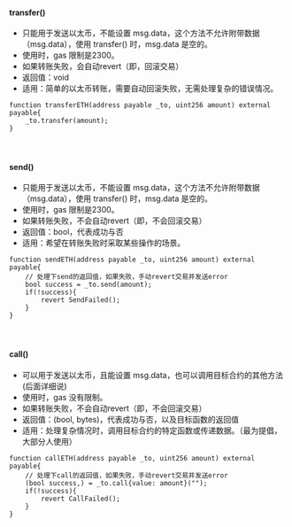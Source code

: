 

#### transfer()
- 只能用于发送以太币，不能设置 msg.data，这个方法不允许附带数据（msg.data），使用 transfer() 时，msg.data 是空的。
- 使用时，gas 限制是2300。
- 如果转账失败，会自动revert（即，回滚交易）
- 返回值：void
- 适用：简单的以太币转账，需要自动回滚失败，无需处理复杂的错误情况。
```
function transferETH(address payable _to, uint256 amount) external payable{
    _to.transfer(amount);
}
```

　

#### send()
- 只能用于发送以太币，不能设置 msg.data，这个方法不允许附带数据（msg.data），使用 transfer() 时，msg.data 是空的。
- 使用时，gas 限制是2300。
- 如果转账失败，不会自动revert（即，不会回滚交易）
- 返回值：bool，代表成功与否
- 适用：希望在转账失败时采取某些操作的场景。
```
function sendETH(address payable _to, uint256 amount) external payable{
    // 处理下send的返回值，如果失败，手动revert交易并发送error
    bool success = _to.send(amount);
    if(!success){
        revert SendFailed();
    }
}
```

　

#### call()
- 可以用于发送以太币，且能设置 msg.data，也可以调用目标合约的其他方法(后面详细说)
- 使用时，gas 没有限制。
- 如果转账失败，不会自动revert（即，不会回滚交易）
- 返回值：(bool, bytes)，代表成功与否，以及目标函数的返回值
- 适用：处理复杂情况时，调用目标合约的特定函数或传递数据。（最为提倡，大部分人使用）
```
function callETH(address payable _to, uint256 amount) external payable{
    // 处理下call的返回值，如果失败，手动revert交易并发送error
    (bool success,) = _to.call{value: amount}("");
    if(!success){
        revert CallFailed();
    }
}
```